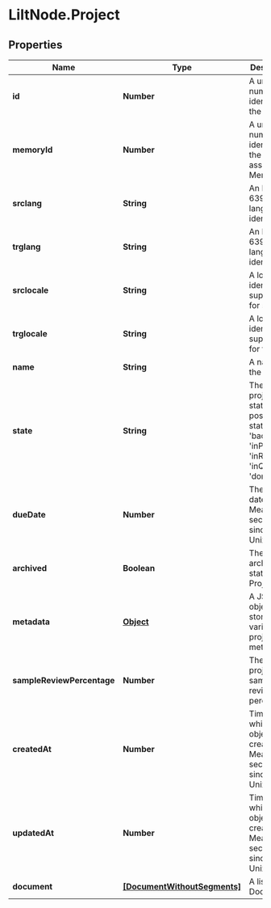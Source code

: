 # LiltNode.Project

## Properties

Name | Type | Description | Notes
------------ | ------------- | ------------- | -------------
**id** | **Number** | A unique number identifying the Project. | [optional] 
**memoryId** | **Number** | A unique number identifying the associated Memory. | [optional] 
**srclang** | **String** | An ISO 639-1 language identifier. | [optional] 
**trglang** | **String** | An ISO 639-1 language identifier. | [optional] 
**srclocale** | **String** | A locale identifier, supported for srclang. | [optional] 
**trglocale** | **String** | A locale identifier, supported for trglang. | [optional] 
**name** | **String** | A name for the project. | [optional] 
**state** | **String** | The project&#39;s state. The possible states are &#39;backlog&#39;, &#39;inProgress&#39;, &#39;inReview&#39;, &#39;inQA&#39;, and &#39;done&#39; | [optional] 
**dueDate** | **Number** | The due date. Measured in seconds since the Unix epoch. | [optional] 
**archived** | **Boolean** | The archived state of the Project. | [optional] 
**metadata** | [**Object**](.md) | A JSON object for storing various project metadata. | [optional] 
**sampleReviewPercentage** | **Number** | The project&#39;s sample review percentage. | [optional] 
**createdAt** | **Number** | Time at which the object was created. Measured in seconds since the Unix epoch. | [optional] 
**updatedAt** | **Number** | Time at which the object was created. Measured in seconds since the Unix epoch. | [optional] 
**document** | [**[DocumentWithoutSegments]**](DocumentWithoutSegments.md) | A list of Documents. | [optional] 


